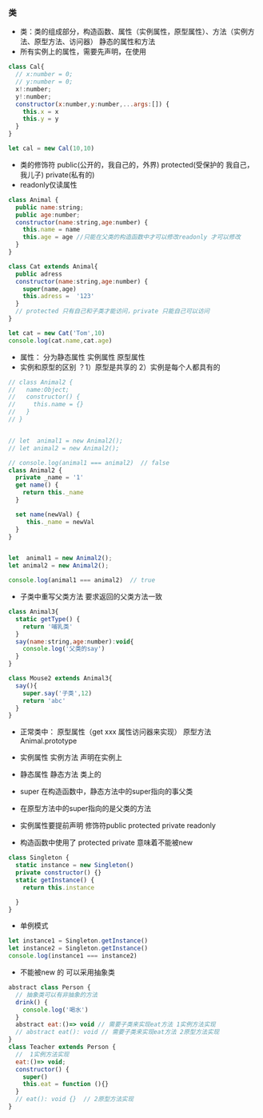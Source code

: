 ### 类

- 类：类的组成部分，构造函数、属性（实例属性，原型属性）、方法（实例方法、原型方法、访问器） 静态的属性和方法
- 所有实例上的属性，需要先声明，在使用
```js
class Cal{
  // x:number = 0;
  // y:number = 0;
  x!:number;
  y!:number;
  constructor(x:number,y:number,...args:[]) {
    this.x = x 
    this.y = y
  }
}

let cal = new Cal(10,10)
```


- 类的修饰符 public(公开的，我自己的，外界)  protected(受保护的 我自己， 我儿子) private(私有的)
- readonly仅读属性
```js
class Animal {
  public name:string;
  public age:number;
  constructor(name:string,age:number) {
    this.name = name
    this.age = age //只能在父类的构造函数中才可以修改readonly 才可以修改
  }
}

class Cat extends Animal{
  public adress
  constructor(name:string,age:number) {
    super(name,age)
    this.adress =  '123'
  }
  // protected 只有自己和子类才能访问，private 只能自己可以访问
}
```
```js
let cat = new Cat('Tom',10)
console.log(cat.name,cat.age)
```


- 属性： 分为静态属性  实例属性  原型属性
- 实例和原型的区别 ？1）原型是共享的   2）实例是每个人都具有的

```js
// class Animal2 {
//   name:Object;
//   constructor() {
//     this.name = {}
//   }
// }


// let  animal1 = new Animal2();
// let animal2 = new Animal2();

// console.log(animal1 === animal2)  // false
class Animal2 {
  private _name = '1'
  get name() {
    return this._name
  }

  set name(newVal) {
     this._name = newVal
  }
}


let  animal1 = new Animal2();
let animal2 = new Animal2();

console.log(animal1 === animal2)  // true
```


- 子类中重写父类方法 要求返回的父类方法一致
```js
class Animal3{
  static getType() {
    return '哺乳类'
  }
  say(name:string,age:number):void{
    console.log('父类的say')
  }
}

class Mouse2 extends Animal3{
  say(){
    super.say('子类',12)
    return 'abc'
  }
}
```

- 正常类中： 原型属性（get xxx 属性访问器来实现） 原型方法 Animal.prototype
- 实例属性 实例方法 声明在实例上
- 静态属性 静态方法 类上的
- super 在构造函数中，静态方法中的super指向的事父类
- 在原型方法中的super指向的是父类的方法

- 实例属性要提前声明  修饰符public protected private readonly

- 构造函数中使用了 protected private 意味着不能被new
```js
class Singleton {
  static instance = new Singleton()
  private constructor() {}
  static getInstance() {
    return this.instance

  }
}
```

- 单例模式
```js
let instance1 = Singleton.getInstance()
let instance2 = Singleton.getInstance()
console.log(instance1 === instance2)
```

- 不能被new 的 可以采用抽象类
```js
abstract class Person {
  // 抽象类可以有非抽象的方法
  drink() {
    console.log('喝水')
  }
  abstract eat:()=> void // 需要子类来实现eat方法 1实例方法实现
  // abstract eat(): void // 需要子类来实现eat方法 2原型方法实现
}
class Teacher extends Person {
  //  1实例方法实现
  eat:()=> void;
  constructor() {
    super()
    this.eat = function (){}
  }
  // eat(): void {}  // 2原型方法实现
}

```
